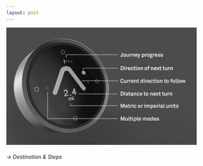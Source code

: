 ```yaml
---
layout: post
---
```

![beeline_panel](images/nav_img/beeline/panel.jpg)
###### → Destination & Steps
<!--
    0. logo
    1. panel
    2. features
    3. installation
    4. app view
    -->
